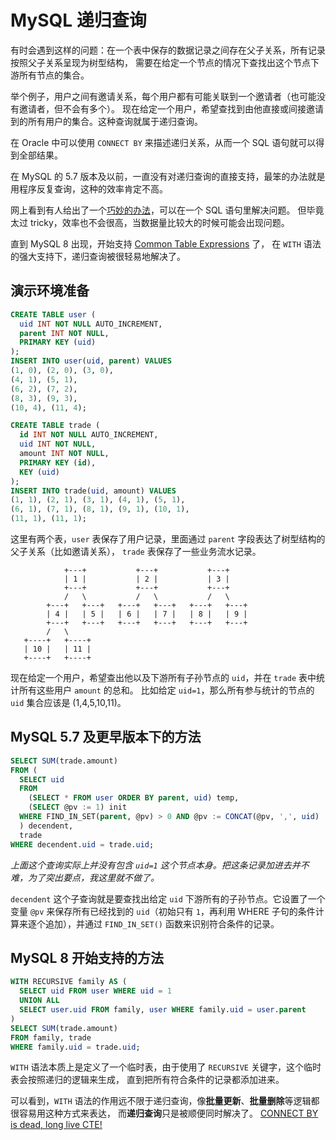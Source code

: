 # MySQL 递归查询

有时会遇到这样的问题：在一个表中保存的数据记录之间存在父子关系，所有记录按照父子关系呈现为树型结构，
需要在给定一个节点的情况下查找出这个节点下游所有节点的集合。

举个例子，用户之间有邀请关系，每个用户都有可能关联到一个邀请者（也可能没有邀请者，但不会有多个）。
现在给定一个用户，希望查找到由他直接或间接邀请到的所有用户的集合。这种查询就属于递归查询。

在 Oracle 中可以使用 `CONNECT BY` 来描述递归关系，从而一个 SQL 语句就可以得到全部结果。

在 MySQL 的 5.7 版本及以前，一直没有对递归查询的直接支持，最笨的办法就是用程序反复查询，这种的效率肯定不高。

网上看到有人给出了一个[巧妙的办法](https://stackoverflow.com/a/33737203)，可以在一个 SQL 语句里解决问题。
但毕竟太过 tricky，效率也不会很高，当数据量比较大的时候可能会出现问题。

直到 MySQL 8 出现，开始支持 [Common Table Expressions](https://dev.mysql.com/doc/refman/8.0/en/with.html) 了，
在 `WITH` 语法的强大支持下，递归查询被很轻易地解决了。

## 演示环境准备

```sql
CREATE TABLE user (
  uid INT NOT NULL AUTO_INCREMENT,
  parent INT NOT NULL,
  PRIMARY KEY (uid)
);
INSERT INTO user(uid, parent) VALUES
(1, 0), (2, 0), (3, 0),
(4, 1), (5, 1),
(6, 2), (7, 2),
(8, 3), (9, 3),
(10, 4), (11, 4);

CREATE TABLE trade (
  id INT NOT NULL AUTO_INCREMENT,
  uid INT NOT NULL,
  amount INT NOT NULL,
  PRIMARY KEY (id),
  KEY (uid)
);
INSERT INTO trade(uid, amount) VALUES
(1, 1), (2, 1), (3, 1), (4, 1), (5, 1),
(6, 1), (7, 1), (8, 1), (9, 1), (10, 1),
(11, 1), (11, 1);
```

这里有两个表，`user` 表保存了用户记录，里面通过 `parent` 字段表达了树型结构的父子关系（比如邀请关系），
`trade` 表保存了一些业务流水记录。

```
            +---+           +---+           +---+
            | 1 |           | 2 |           | 3 |
            +---+           +---+           +---+
            /   \           /   \           /   \
        +---+   +---+   +---+   +---+   +---+   +---+
        | 4 |   | 5 |   | 6 |   | 7 |   | 8 |   | 9 |
        +---+   +---+   +---+   +---+   +---+   +---+
        /   \
   +----+   +----+
   | 10 |   | 11 |
   +----+   +----+
```

现在给定一个用户，希望查出他以及下游所有子孙节点的 `uid`，并在 `trade` 表中统计所有这些用户 `amount` 的总和。
比如给定 `uid=1`，那么所有参与统计的节点的 `uid` 集合应该是 (1,4,5,10,11)。

## MySQL 5.7 及更早版本下的方法

```sql
SELECT SUM(trade.amount)
FROM (
  SELECT uid
  FROM
    (SELECT * FROM user ORDER BY parent, uid) temp,
    (SELECT @pv := 1) init
  WHERE FIND_IN_SET(parent, @pv) > 0 AND @pv := CONCAT(@pv, ',', uid)
  ) decendent,
  trade
WHERE decendent.uid = trade.uid;
```
_上面这个查询实际上并没有包含 `uid=1` 这个节点本身。把这条记录加进去并不难，为了突出要点，我这里就不做了。_

`decendent` 这个子查询就是要查找出给定 `uid` 下游所有的子孙节点。它设置了一个变量 `@pv` 来保存所有已经找到的
`uid`（初始只有 `1`，再利用 WHERE 子句的条件计算来逐个追加），并通过 `FIND_IN_SET()` 函数来识别符合条件的记录。

## MySQL 8 开始支持的方法

```sql
WITH RECURSIVE family AS (
  SELECT uid FROM user WHERE uid = 1
  UNION ALL
  SELECT user.uid FROM family, user WHERE family.uid = user.parent
)
SELECT SUM(trade.amount)
FROM family, trade
WHERE family.uid = trade.uid;
```
`WITH` 语法本质上是定义了一个临时表，由于使用了 `RECURSIVE` 关键字，这个临时表会按照递归的逻辑来生成，
直到把所有符合条件的记录都添加进来。

可以看到，`WITH` 语法的作用远不限于递归查询，像**批量更新**、**批量删除**等逻辑都很容易用这种方式来表达，
而**递归查询**只是被顺便同时解决了。
[CONNECT BY is dead, long live CTE!](https://mariadb.com/resources/blog/connect-by-is-dead-long-live-cte-in-mariadb-server-10-2/)
